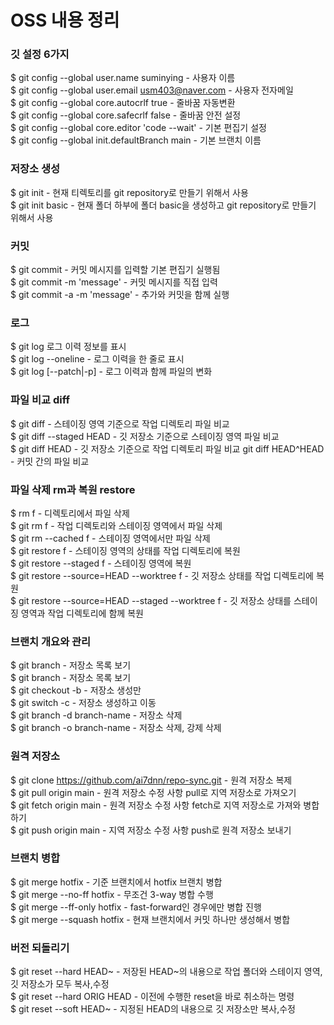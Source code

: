 # OSS 내용 정리
### 깃 설정 6가지                                                                                                          
$ git config --global user.name suminying - 사용자 이름                                                                       
$ git config --global user.email usm403@naver.com - 사용자 전자메일                                                          
$ git config --global core.autocrlf true - 줄바꿈 자동변환                                                                   
$ git config --global core.safecrlf false - 줄바꿈 안전 설정                                                                  
$ git config --global core.editor 'code --wait' - 기본 편집기 설정                                                            
$ git config --global init.defaultBranch main - 기본 브랜치 이름

### 저장소 생성                                                                                                           
$ git init - 현재 티렉토리를 git repository로 만들기 위해서 사용                                                               
$ git init basic - 현재 폴더 하부에 폴더 basic을 생성하고 git repository로 만들기 위해서 사용

### 커밋                                                                                                                  
$ git commit - 커밋 메시지를 입력할 기본 편집기 실행됨                                                                         
$ git commit -m 'message' - 커밋 메시지를 직접 입력                                                                            
$ git commit -a -m 'message' - 추가와 커밋을 함께 실행
### 로그                                                                                                                  
$ git log 로그 이력 정보를 표시                                                                                               
$ git log --oneline - 로그 이력을 한 줄로 표시                                                                                 
$ git log [--patch|-p] - 로그 이력과 함께 파일의 변화

### 파일 비교 diff                                                                                                        
$ git diff - 스테이징 영역 기준으로 작업 디렉토리 파일 비교                                                                    
$ git diff --staged HEAD - 깃 저장소 기준으로 스테이징 영역 파일 비교                                                           
$ git diff HEAD - 깃 저장소 기준으로 작업 디렉토리 파일 비교
git diff HEAD^HEAD - 커밋 간의 파일 비교                                                                                     
### 파일 삭제 rm과 복원 restore
$ rm f - 디렉토리에서 파일 삭제                                                                                               
$ git rm f - 작업 디렉토리와 스테이징 영역에서 파일 삭제                                                                       
$ git rm --cached f - 스테이징 영역에서만 파일 삭제                                                                           
$ git restore f - 스테이징 영역의 상태를 작업 디렉토리에 복원                                                                  
$ git restore --staged f - 스테이징 영역에 복원                                                                              
$ git restore --source=HEAD --worktree f - 깃 저장소 상태를 작업 디렉토리에 복원                                               
$ git restore --source=HEAD --staged --worktree f - 깃 저장소 상태를 스테이징 영역과 작업 디렉토리에 함께 복원                  

### 브랜치 개요와 관리                                                                                                    
$ git branch - 저장소 목록 보기                                                                                              
$ git branch <new-branch> - 저장소 목록 보기                                                                                 
$ git checkout -b <new-branch> - 저장소 생성만                                                                               
$ git switch -c <new-branch> - 저장소 생성하고 이동                                                                          
$ git branch -d branch-name - 저장소 삭제                                                                                    
$ git branch -o branch-name - 저장소 삭제, 강제 삭제

### 원격 저장소                                                                                                             
$ git clone https://github.com/ai7dnn/repo-sync.git - 원격 저장소 복제                                                       
$ git pull origin main - 원격 저장소 수정 사항 pull로 지역 저장소로 가져오기                                                   
$ git fetch origin main - 원격 저장소 수정 사항 fetch로 지역 저장소로 가져와 병합하기                                           
$ git push origin main - 지역 저장소 수정 사항 push로 원격 저장소 보내기

### 브랜치 병합                                                                                                             
$ git merge hotfix - 기준 브랜치에서 hotfix 브랜치 병합                                                                       
$ git merge --no-ff hotfix - 무조건 3-way 병합 수행                                                                          
$ git merge --ff-only hotfix - fast-forward인 경우에만 병합 진행                                                             
$ git merge --squash hotfix - 현재 브랜치에서 커밋 하나만 생성해서 병합

### 버전 되돌리기                                                                                                           
$ git reset --hard HEAD~ - 저장된 HEAD~의 내용으로 작업 폴더와 스테이지 영역, 깃 저장소가 모두 복사,수정                         
$ git reset --hard ORIG HEAD - 이전에 수행한 reset을 바로 취소하는 명령                                                        
$ git reset --soft HEAD~ - 지정된 HEAD의 내용으로 깃 저장소만 복사,수정
 

